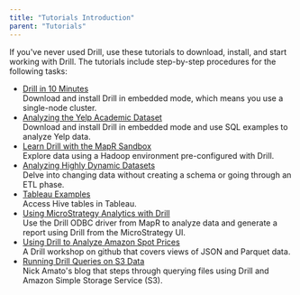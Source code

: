 ```yaml
---
title: "Tutorials Introduction"
parent: "Tutorials"
---
```

If you've never used Drill, use these tutorials to download, install, and start working with Drill. The tutorials include step-by-step procedures for the following tasks:

* [Drill in 10 Minutes]({{site.baseurl}}/docs/drill-in-10-minutes)  
  Download and install Drill in embedded mode, which means you use a single-node cluster.  
* [Analyzing the Yelp Academic Dataset]({{site.baseurl}}/docs/analyzing-the-yelp-academic-dataset)  
  Download and install Drill in embedded mode and use SQL examples to analyze Yelp data.  
* [Learn Drill with the MapR Sandbox]({{site.baseurl}}/docs/about-the-mapr-sandbox)  
  Explore data using a Hadoop environment pre-configured with Drill.  
* [Analyzing Highly Dynamic Datasets]({{site.baseurl}}/docs/analyzing-highly-dynamic-datasets)  
  Delve into changing data without creating a schema or going through an ETL phase.
* [Tableau Examples]({{site.baseurl}}/docs/tableau-examples)  
  Access Hive tables in Tableau.  
* [Using MicroStrategy Analytics with Drill]({{site.baseurl}}/docs/using-microstrategy-analytics-with-drill/)  
  Use the Drill ODBC driver from MapR to analyze data and generate a report using Drill from the MicroStrategy UI.  
* [Using Drill to Analyze Amazon Spot Prices](https://github.com/vicenteg/spot-price-history#drill-workshop---amazon-spot-prices)  
  A Drill workshop on github that covers views of JSON and Parquet data.  
* [Running Drill Queries on S3 Data](http://drill.apache.org/blog/2014/12/09/running-sql-queries-on-amazon-s3/)  
  Nick Amato's blog that steps through querying files using Drill and Amazon Simple Storage Service (S3).  

